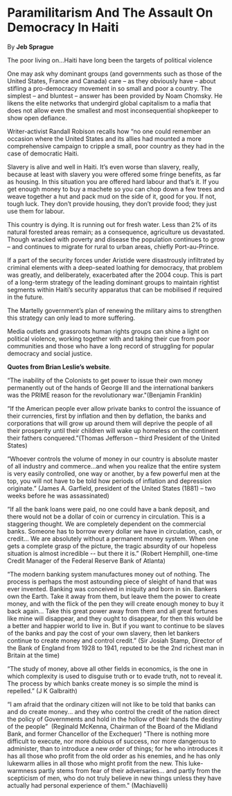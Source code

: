 Paramilitarism And The Assault On Democracy In Haiti
====================================================

By **Jeb Sprague**

The poor living on…Haiti have long been the targets of political violence


One may ask why dominant groups (and governments such as those of the United
States, France and Canada) care – as  they obviously have – about stifling a
pro-democracy movement in so small and poor a country. The simplest – and
bluntest – answer has been provided by Noam Chomsky. He likens the elite
networks that undergird global  capitalism  to a mafia that does not allow even
the smallest and most inconsequential shopkeeper to show open defiance.


Writer-activist Randall Robison recalls how “no one could remember an occasion
where the United States and its  allies had mounted a more comprehensive
campaign to cripple a small, poor country as they had in the case of  democratic
Haiti.


Slavery is alive and well in Haiti. It’s even worse than slavery, really,
because at least with slavery you were  offered some fringe benefits, as far as
housing. In this situation you are offered hard labour and that’s it. If  you
get enough money to buy a machete so you can chop down a few trees and weave
together a hut and pack mud on  the side of it, good for you. If not, tough
luck. They don’t provide housing, they don’t provide food; they just  use them
for labour.


This country is dying. It is running out for fresh water. Less than 2% of its
natural forested areas remain; as a  consequence, agriculture us devastated.
Though wracked with poverty and disease the population continues to grow  – and
continues to migrate for rural to urban areas, chiefly Port-au-Prince.


If a part of the security forces under Aristide were disastrously infiltrated by
criminal elements with a  deep-seated loathing for democracy, that problem was
greatly, and deliberately, exacerbated after the 2004 coup.  This is part of a
long-term strategy of the leading dominant groups to maintain rightist segments
within Haiti’s  security apparatus that can be mobilised if required in the
future.


The Martelly government’s plan of renewing the military aims to strengthen this
strategy can only lead to more  suffering.


Media outlets and grassroots human rights groups can shine a light on political
violence, working together with  and taking their cue from poor communities and
those who have a long record of struggling for popular democracy  and social
justice.


**Quotes from Brian Leslie’s website**.


“The inability of the Colonists to get power to issue their own money
permanently out of the hands of George III  and the international bankers was
the PRIME reason for the revolutionary war."(Benjamin Franklin)


“If the American people ever allow private banks to control the issuance of
their currencies, first by inflation  and then by deflation, the banks and
corporations that will grow up around them will deprive the people of all  their
prosperity until their children will wake up homeless on the continent their
fathers conquered.”(Thomas  Jefferson – third President of the United States)


“Whoever controls the volume of money in our country is absolute master of all
industry and commerce...and when  you realize that the entire system is very
easily controlled, one way or another, by a few powerful men at the  top, you
will not have to be told how periods of inflation and depression originate.”
(James A. Garfield,  president of the United States (1881) – two weeks before he
was assassinated)


 “If all the bank loans were paid, no one could have a bank deposit, and there
would not be a dollar of coin or  currency in circulation. This is a staggering
thought. We are completely dependent on the commercial banks.  Someone has to
borrow every dollar we have in circulation, cash, or credit… We are absolutely
without a  permanent money system. When one gets a complete grasp of the
picture, the tragic absurdity of our hopeless  situation is almost incredible --
but there it is.” (Robert Hemphill, one-time Credit Manager of the Federal
Reserve Bank of Atlanta)


“The modern banking system manufactures money out of nothing. The process is
perhaps the most astounding piece of  sleight of hand that was ever invented.
Banking was conceived in iniquity and born in sin. Bankers own the  Earth. Take
it away from them, but leave them the power to create money, and with the flick
of the pen they will  create enough money to buy it back again... Take this
great power away from them and all great fortunes like  mine will disappear, and
they ought to disappear, for then this would be a better and happier world to
live in.  But if you want to continue to be slaves of the banks and pay the cost
of your own slavery, then let bankers  continue to create money and control
credit.” (Sir Josiah Stamp, Director of the Bank of England from 1928 to  1941,
reputed to be the 2nd richest man in Britain at the time)


“The study of money, above all other fields in economics, is the one in which
complexity is used to disguise  truth or to evade truth, not to reveal it. The
process by which banks create money is so simple the mind is  repelled.” (J K
Galbraith)


“I am afraid that the ordinary citizen will not like to be told that banks can
and do create money... and they  who control the credit of the nation direct the
policy of Governments and hold in the hollow of their hands the  destiny of the
people”  (Reginald McKenna, Chairman of the Board of the Midland Bank, and
former Chancellor of  the Exchequer) "There is nothing more difficult to
execute, nor more dubious of success, nor more dangerous to  administer, than to
introduce a new order of things; for he who introduces it has all those who
profit from the  old order as his enemies, and he has only lukewarm allies in
all those who might profit from the new. This  luke-warmness partly stems from
fear of their adversaries... and partly from the scepticism of men, who do not
truly believe in new things unless they have actually had personal experience of
them." (Machiavelli)

